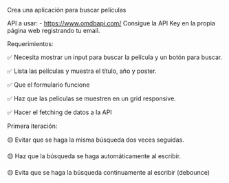 Crea una aplicación para buscar películas

API a usar: - https://www.omdbapi.com/ Consigue la API Key en la propia página web registrando tu email.

Requerimientos:

✅ Necesita mostrar un input para buscar la película y un botón para buscar.

✅ Lista las películas y muestra el título, año y poster.

✅ Que el formulario funcione

✅ Haz que las películas se muestren en un grid responsive.

✅ Hacer el fetching de datos a la API

Primera iteración:

🟡 Evitar que se haga la misma búsqueda dos veces seguidas.

🟡 Haz que la búsqueda se haga automáticamente al escribir.

🟡  Evita que se haga la búsqueda continuamente al escribir (debounce)
